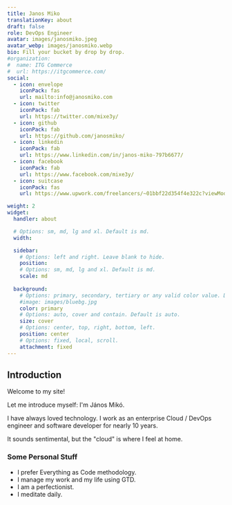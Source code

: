 ```yaml
---
title: Janos Miko
translationKey: about
draft: false
role: DevOps Engineer
avatar: images/janosmiko.jpeg
avatar_webp: images/janosmiko.webp
bio: Fill your bucket by drop by drop.
#organization:
#  name: ITG Commerce
#  url: https://itgcommerce.com/
social:
  - icon: envelope
    iconPack: fas
    url: mailto:info@janosmiko.com
  - icon: twitter
    iconPack: fab
    url: https://twitter.com/mixe3y/
  - icon: github
    iconPack: fab
    url: https://github.com/janosmiko/
  - icon: linkedin
    iconPack: fab
    url: https://www.linkedin.com/in/janos-miko-797b6677/
  - icon: facebook
    iconPack: fab
    url: https://www.facebook.com/mixe3y/
  - icon: suitcase
    iconPack: fas
    url: https://www.upwork.com/freelancers/~01bbf22d354f4e322c?viewMode=1

weight: 2
widget:
  handler: about

  # Options: sm, md, lg and xl. Default is md.
  width:

  sidebar:
    # Options: left and right. Leave blank to hide.
    position:
    # Options: sm, md, lg and xl. Default is md.
    scale: md
  
  background:
    # Options: primary, secondary, tertiary or any valid color value. Default is primary.
    #image: images/bluebg.jpg
    color: primary
    # Options: auto, cover and contain. Default is auto.
    size: cover
    # Options: center, top, right, bottom, left.
    position: center
    # Options: fixed, local, scroll.
    attachment: fixed
---
```


## Introduction

Welcome to my site!

Let me introduce myself: I'm János Mikó.

I have always loved technology. I work as an enterprise Cloud / DevOps engineer and software developer for nearly 10 years.

It sounds sentimental, but the "cloud" is where I feel at home.


### Some Personal Stuff

- I prefer Everything as Code methodology.
- I manage my work and my life using GTD.
- I am a perfectionist.
- I meditate daily.
